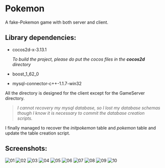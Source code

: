 # Pokemon
A fake-Pokemon game with both server and client.

## Library dependencies:
* cocos2d-x-3.13.1

  *To build the project, please do put the cocos files in the **cocos2d** directory*
* boost_1_62_0
* mysql-connector-c++-1.1.7-win32

All the directory is designed for the client except for the GameServer directory.

>*I cannot recovery my mysql database, so I lost my database schemas though I know it is necessary to commit the database creation scripts.*

I finally managed to recover the *initpokemon* table and *pokemon* table and update the table creation script.

## Screenshots:
![01](https://github.com/mkyybx/Pokemon/blob/master/Pics/1.png?raw=true)
![02](https://github.com/mkyybx/Pokemon/blob/master/Pics/2.png?raw=true)
![03](https://github.com/mkyybx/Pokemon/blob/master/Pics/3.png?raw=true)
![04](https://github.com/mkyybx/Pokemon/blob/master/Pics/4.png?raw=true)
![05](https://github.com/mkyybx/Pokemon/blob/master/Pics/5.png?raw=true)
![06](https://github.com/mkyybx/Pokemon/blob/master/Pics/6.png?raw=true)
![07](https://github.com/mkyybx/Pokemon/blob/master/Pics/7.png?raw=true)
![08](https://github.com/mkyybx/Pokemon/blob/master/Pics/8.png?raw=true)
![09](https://github.com/mkyybx/Pokemon/blob/master/Pics/9.png?raw=true)
![10](https://github.com/mkyybx/Pokemon/blob/master/Pics/10.png?raw=true)